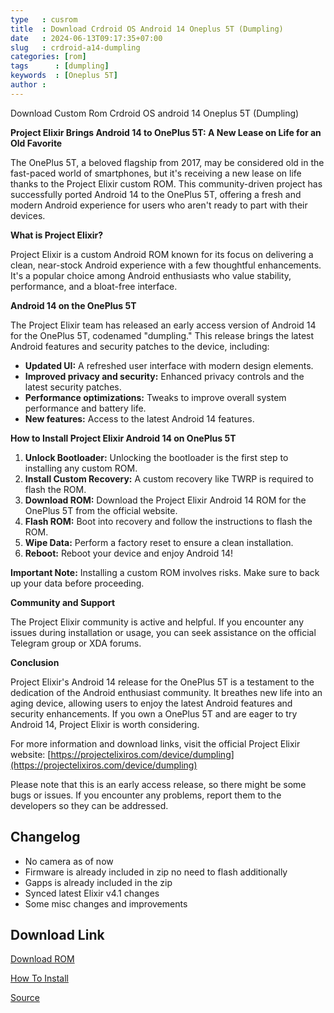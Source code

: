 ```yaml
---
type   : cusrom
title  : Download Crdroid OS Android 14 Oneplus 5T (Dumpling)
date   : 2024-06-13T09:17:35+07:00
slug   : crdroid-a14-dumpling
categories: [rom]
tags      : [dumpling]
keywords  : [Oneplus 5T]
author :
---
```


Download Custom Rom Crdroid OS android 14 Oneplus 5T (Dumpling)

**Project Elixir Brings Android 14 to OnePlus 5T: A New Lease on Life for an Old Favorite**

The OnePlus 5T, a beloved flagship from 2017, may be considered old in the fast-paced world of smartphones, but it's receiving a new lease on life thanks to the Project Elixir custom ROM. This community-driven project has successfully ported Android 14 to the OnePlus 5T, offering a fresh and modern Android experience for users who aren't ready to part with their devices.

**What is Project Elixir?**

Project Elixir is a custom Android ROM known for its focus on delivering a clean, near-stock Android experience with a few thoughtful enhancements. It's a popular choice among Android enthusiasts who value stability, performance, and a bloat-free interface.

**Android 14 on the OnePlus 5T**

The Project Elixir team has released an early access version of Android 14 for the OnePlus 5T, codenamed "dumpling." This release brings the latest Android features and security patches to the device, including:

* **Updated UI:** A refreshed user interface with modern design elements.
* **Improved privacy and security:** Enhanced privacy controls and the latest security patches.
* **Performance optimizations:** Tweaks to improve overall system performance and battery life.
* **New features:** Access to the latest Android 14 features.

**How to Install Project Elixir Android 14 on OnePlus 5T**

1. **Unlock Bootloader:** Unlocking the bootloader is the first step to installing any custom ROM.
2. **Install Custom Recovery:** A custom recovery like TWRP is required to flash the ROM.
3. **Download ROM:** Download the Project Elixir Android 14 ROM for the OnePlus 5T from the official website.
4. **Flash ROM:** Boot into recovery and follow the instructions to flash the ROM.
5. **Wipe Data:** Perform a factory reset to ensure a clean installation.
6. **Reboot:** Reboot your device and enjoy Android 14!

**Important Note:** Installing a custom ROM involves risks. Make sure to back up your data before proceeding.

**Community and Support**

The Project Elixir community is active and helpful. If you encounter any issues during installation or usage, you can seek assistance on the official Telegram group or XDA forums.

**Conclusion**

Project Elixir's Android 14 release for the OnePlus 5T is a testament to the dedication of the Android enthusiast community. It breathes new life into an aging device, allowing users to enjoy the latest Android features and security enhancements. If you own a OnePlus 5T and are eager to try Android 14, Project Elixir is worth considering.

For more information and download links, visit the official Project Elixir website: [https://projectelixiros.com/device/dumpling](https://projectelixiros.com/device/dumpling)

Please note that this is an early access release, so there might be some bugs or issues. If you encounter any problems, report them to the developers so they can be addressed.

## Changelog
- No camera as of now
- Firmware is already included in zip no need to flash additionally
- Gapps is already included in the zip
- Synced latest Elixir v4.1 changes
- Some misc changes and improvements

## Download Link
[Download ROM](https://sourceforge.net/projects/crdroid/files/dumpling/10.x/)

[How To Install](https://github.com/ProjectElixir-Devices/Wiki/blob/UNO/dumpling.md)

[Source](https://projectelixiros.com/device/dumpling)
